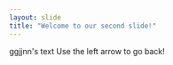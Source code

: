```yaml
---
layout: slide
title: "Welcome to our second slide!"
---
```

ggjjnn's text
Use the left arrow to go back!
